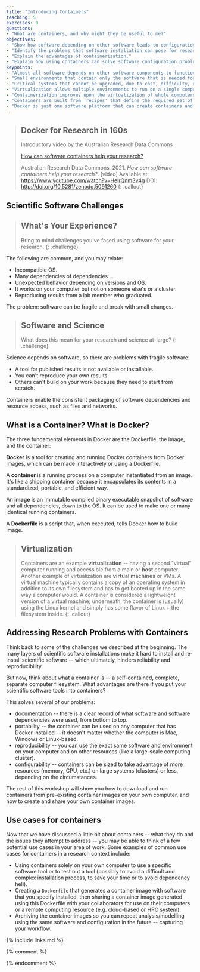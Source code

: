 ```yaml
---
title: "Introducing Containers"
teaching: 5
exercises: 0
questions:
- "What are containers, and why might they be useful to me?"
objectives:
- "Show how software depending on other software leads to configuration management problems."
- "Identify the problems that software installation can pose for research."
- "Explain the advantages of containerization."
- "Explain how using containers can solve software configuration problems"
keypoints:
- "Almost all software depends on other software components to function, but these components have independent evolutionary paths."
- "Small environments that contain only the software that is needed for a given task are easier to replicate and maintain."
- "Critical systems that cannot be upgraded, due to cost, difficulty, etc. need to be reproduced on newer systems in a maintainable and self-documented way."
- "Virtualization allows multiple environments to run on a single computer."
- "Containerization improves upon the virtualization of whole computers by allowing efficient management of the host computer's memory and storage resources."
- "Containers are built from 'recipes' that define the required set of software components and the instructions necessary to build/install them within a container image."
- "Docker is just one software platform that can create containers and the resources they use."
---
```


> ## Docker for Research in 160s
>
> Introductory video by the Australian Research Data Commons
>
> [How can software containers help your research?](https://www.youtube.com/watch?v=HelrQnm3v4g)
>
> Australian Research Data Commons, 2021. *How can software containers help your research?*. [video] Available at: https://www.youtube.com/watch?v=HelrQnm3v4g DOI: http://doi.org/10.5281/zenodo.5091260
{: .callout}


## Scientific Software Challenges

> ## What's Your Experience?
>
> Bring to mind challenges you've fased using software for your research.
{: .challenge}

The following are common, and you may relate:

- Incompatible OS.
- Many dependencies of dependencies ...
- Unexpected behavior depending on versions and OS.
- It works on your computer but not on someone else's or a cluster.
- Reproducing results from a lab member who graduated.

The problem: software can be fragile and break with small changes.

> ## Software and Science
>
> What does this mean for your research and science at-large?
{: .challenge}

Science depends on software, so there are problems with fragile software:
- A tool for published results is not available or installable.
- You can't reproduce your own results.
- Others can't build on your work because they need to start from scratch.

Containers enable the consistent packaging of software dependencies and resource access, such as files and networks.

## What is a Container? What is Docker?
The three fundamental elements in Docker are the Dockerfile, the image, and the container:

**Docker** is a tool for creating and running Docker containers from Docker images, which can be made interactively or using a Dockerfile.

A **container** is a running process on a computer instantiated from an image. It's like a shipping container because it encapsulates its contents in a standardized, portable, and efficient way.  

An **image** is an immutable compiled binary executable snapshot of software and all dependencies, down to the OS. It can be used to make one or many identical running containers.

A **Dockerfile** is a script that, when executed, tells Docker how to build image.


> ## Virtualization
>
> Containers are an example **virtualization** -- having a
> second "virtual" computer running and accessible from a main or **host**
> computer. Another example of virtualization are **virtual machines** or
> VMs. A virtual machine typically contains a copy of an operating system in
> addition to its own filesystem and has to get booted up in the same way
> a computer would.
> A container is considered a lightweight version of a virtual machine;
> underneath, the container is (usually) using the Linux kernel and simply has some
> flavor of Linux + the filesystem inside.
{: .callout}

## Addressing Research Problems with Containers

Think back to some of the challenges we described at the beginning. The many layers
of scientific software installations make it hard to install and re-install
scientific software -- which ultimately, hinders reliability and reproducibility.

But now, think about what a container is -- a self-contained, complete, separate
computer filesystem. What advantages are there if you put your scientific software
tools into containers?

This solves several of our problems:

- documentation -- there is a clear record of what software and software dependencies were used, from bottom to top.
- portability -- the container can be used on any computer that has Docker installed -- it doesn't matter whether the computer is Mac, Windows or Linux-based.
- reproducibility -- you can use the exact same software and environment on your computer and on other resources (like a large-scale computing cluster).
- configurability -- containers can be sized to take advantage of more resources (memory, CPU, etc.) on large systems (clusters) or less, depending on the circumstances.

The rest of this workshop will show you how to download and run containers from pre-existing
container images on your own computer, and how to create and share your own container images.

## Use cases for containers

Now that we have discussed a little bit about containers -- what they do and the
issues they attempt to address -- you may be able to think of a few potential use
cases in your area of work. Some examples of common use cases for containers in
a research context include:

- Using containers solely on your own computer to use a specific software tool
  or to test out a tool (possibly to avoid a difficult and complex installation
  process, to save your time or to avoid dependency hell).
- Creating a `Dockerfile` that generates a container image with software that you
  specify installed, then sharing a container image generated using this Dockerfile with
  your collaborators for use on their computers or a remote computing resource
  (e.g. cloud-based or HPC system).
- Archiving the container images so you can repeat analysis/modelling using the
  same software and configuration in the future -- capturing your workflow.

{% include links.md %}

{% comment %}
<!--  LocalWords:  keypoints links.md endcomment
 -->
{% endcomment %}
